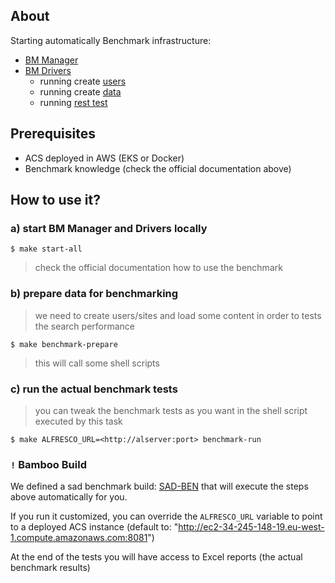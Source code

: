 ## About

Starting automatically Benchmark infrastructure:
* [BM Manager](https://github.com/Alfresco/alfresco-bm-manager) 
* [BM Drivers](https://github.com/Alfresco/alfresco-bm-manager/tree/master/docs/bm-driver)
  * running create [users](https://github.com/Alfresco/alfresco-bm-load-users)
  * running create [data](https://github.com/Alfresco/alfresco-bm-load-data)
  * running [rest test](https://github.com/Alfresco/alfresco-bm-rest-api)

## Prerequisites
* ACS deployed in AWS (EKS or Docker)
* Benchmark knowledge (check the official documentation above)

## How to use it?
### a) start BM Manager and Drivers locally

```shell
$ make start-all
```
>check the official documentation how to use the benchmark

### b) prepare data for benchmarking
> we need to create users/sites and load some content in order to tests the search performance

```shell
$ make benchmark-prepare
```
>this will call some shell scripts

### c) run the actual benchmark tests
>you can tweak the benchmark tests as you want in the shell script executed by this task
```shell
$ make ALFRESCO_URL=<http://alserver:port> benchmark-run
```

### `!` Bamboo Build
We defined a sad benchmark build: [SAD-BEN](https://bamboo.alfresco.com/bamboo/browse/SAD-BEN) that will execute the steps above automatically for you.

If you run it customized, you can override the `ALFRESCO_URL` variable to point to a deployed ACS instance (default to: "http://ec2-34-245-148-19.eu-west-1.compute.amazonaws.com:8081") 

At the end of the tests you will have access to Excel reports (the actual benchmark results)